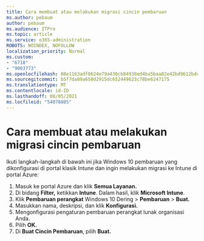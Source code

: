 ```yaml
---
title: Cara membuat atau melakukan migrasi cincin pembaruan
ms.author: pebaum
author: pebaum
ms.audience: ITPro
ms.topic: article
ms.service: o365-administration
ROBOTS: NOINDEX, NOFOLLOW
localization_priority: Normal
ms.custom:
- "6718"
- "9003773"
ms.openlocfilehash: 08e1163adf8624e79a430cb84938ed4ba5baa82e42bd9612bde8ad18efd0b3cb
ms.sourcegitcommit: b5f7da89a650d2915dc652449623c78be6247175
ms.translationtype: MT
ms.contentlocale: id-ID
ms.lasthandoff: 08/05/2021
ms.locfileid: "54078805"
---
```

# <a name="how-to-create-or-migrate-update-rings"></a>Cara membuat atau melakukan migrasi cincin pembaruan

Ikuti langkah-langkah di bawah ini jika Windows 10 pembaruan yang dikonfigurasi di portal klasik Intune dan ingin melakukan migrasi ke Intune di portal Azure:

1. Masuk ke portal Azure dan klik **Semua Layanan.**
2. Di bidang **Filter,** ketikkan **Intune**. Dalam hasil, klik **Microsoft Intune**.
3. Klik **Pembaruan perangkat** Windows 10 Dering  >  **Pembaruan**  >  **Buat.**
4. Masukkan nama, deskripsi, dan klik **Konfigurasi.**
5. Mengonfigurasi pengaturan pembaruan perangkat lunak organisasi Anda.
6. Pilih **OK.**
7. Di **Buat Cincin Pembaruan**, pilih **Buat.**
